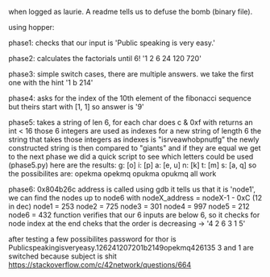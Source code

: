 when logged as laurie. A readme tells us to defuse the bomb (binary file).

using hopper:

phase1:
checks that our input is 'Public speaking is very easy.'

phase2:
calculates the factorials until 6! '1 2 6 24 120 720'

phase3:
simple switch cases, there are multiple answers. we take the first one with the hint '1 b 214'

phase4:
asks for the index of the 10th element of the fibonacci sequence but theirs start with [1, 1] so answer is '9'

phase5:
takes a string of len 6, for each char does c & 0xf with returns an int < 16
those 6 integers are used as indexes for a new string of length 6
the string that takes those integers as indexes is "isrveawhobpnutfg"
the newly constructed string is then compared to "giants" and if they are equal we get to the next phase
we did a quick script to see which letters could be used (phase5.py)
here are the results:
g: [o]
i: [p]
a: [e, u]
n: [k]
t: [m]
s: [a, q]
so the possibilites are:
opekma opekmq opukma opukmq
all work

phase6:
0x804b26c address is called
using gdb it tells us that it is 'node1', we can find the nodes up to node6 with nodeX_address = nodeX-1 - 0xC (12 in dec)
node1 = 253
node2 = 725
node3 = 301
node4 = 997
node5 = 212
node6 = 432
function verifies that our 6 inputs are below 6, so it checks for node index
at the end cheks that the order is decreasing -> '4 2 6 3 1 5'

after testing a few possibilites password for thor is Publicspeakingisveryeasy.126241207201b2149opekmq426135
3 and 1 are switched because subject is shit https://stackoverflow.com/c/42network/questions/664
